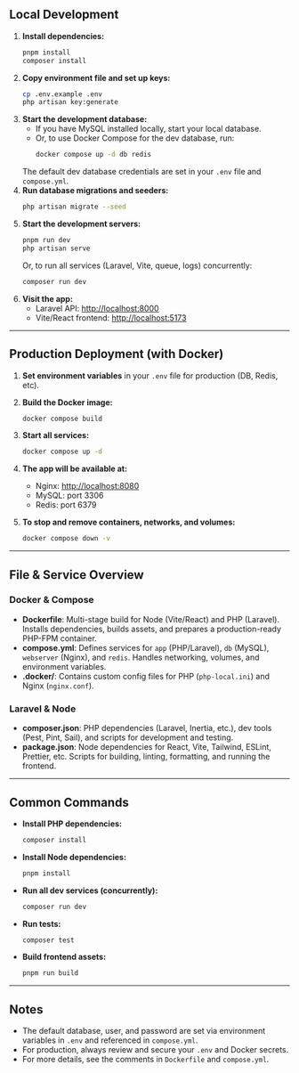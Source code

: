 ## Local Development

1. **Install dependencies:**
    ```bash
    pnpm install
    composer install
    ```
2. **Copy environment file and set up keys:**
    ```bash
    cp .env.example .env
    php artisan key:generate
    ```
3. **Start the development database:**
    - If you have MySQL installed locally, start your local database.
    - Or, to use Docker Compose for the dev database, run:
      ```bash
      docker compose up -d db redis
      ```
    The default dev database credentials are set in your `.env` file and `compose.yml`.
4. **Run database migrations and seeders:**
    ```bash
    php artisan migrate --seed
    ```
5. **Start the development servers:**
    ```bash
    pnpm run dev
    php artisan serve
    ```
    Or, to run all services (Laravel, Vite, queue, logs) concurrently:
    ```bash
    composer run dev
    ```
6. **Visit the app:**
    - Laravel API: [http://localhost:8000](http://localhost:8000)
    - Vite/React frontend: [http://localhost:5173](http://localhost:5173)

---

## Production Deployment (with Docker)

1. **Set environment variables** in your `.env` file for production (DB, Redis, etc).
2. **Build the Docker image:**
    ```bash
    docker compose build
    ```
3. **Start all services:**
    ```bash
    docker compose up -d
    ```
4. **The app will be available at:**
    - Nginx: [http://localhost:8080](http://localhost:8080)
    - MySQL: port 3306
    - Redis: port 6379

5. **To stop and remove containers, networks, and volumes:**
    ```bash
    docker compose down -v
    ```

---

## File & Service Overview

### Docker & Compose
- **Dockerfile**: Multi-stage build for Node (Vite/React) and PHP (Laravel). Installs dependencies, builds assets, and prepares a production-ready PHP-FPM container.
- **compose.yml**: Defines services for `app` (PHP/Laravel), `db` (MySQL), `webserver` (Nginx), and `redis`. Handles networking, volumes, and environment variables.
- **.docker/**: Contains custom config files for PHP (`php-local.ini`) and Nginx (`nginx.conf`).

### Laravel & Node
- **composer.json**: PHP dependencies (Laravel, Inertia, etc.), dev tools (Pest, Pint, Sail), and scripts for development and testing.
- **package.json**: Node dependencies for React, Vite, Tailwind, ESLint, Prettier, etc. Scripts for building, linting, formatting, and running the frontend.

---

## Common Commands

- **Install PHP dependencies:**
    ```bash
    composer install
    ```
- **Install Node dependencies:**
    ```bash
    pnpm install
    ```
- **Run all dev services (concurrently):**
    ```bash
    composer run dev
    ```
- **Run tests:**
    ```bash
    composer test
    ```
- **Build frontend assets:**
    ```bash
    pnpm run build
    ```

---

## Notes
- The default database, user, and password are set via environment variables in `.env` and referenced in `compose.yml`.
- For production, always review and secure your `.env` and Docker secrets.
- For more details, see the comments in `Dockerfile` and `compose.yml`.
